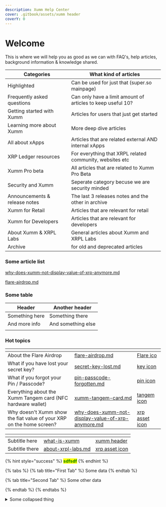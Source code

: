 ```yaml
---
description: Xumm Help Center
cover: .gitbook/assets/xumm header
coverY: 0
---
```


# Welcome

This is where we will help you as good as we can with FAQ's, help articles, background information & knowledge shared.

| **Categories**                | **What kind of articles**                                   |
| ----------------------------- | ----------------------------------------------------------- |
| Highlighted                   | Can be used for just that (super.so mainpage)               |
| Frequently asked questions    | Can only have a limit amount of articles to keep useful 10? |
| Getting started with Xumm     | Articles for users that just get started                    |
| Learning more about Xumm      | More deep dive articles                                     |
| All about xApps               | Articles that are related external AND internal xApps       |
| XRP Ledger resources          | For everything that XRPL related community, websites etc    |
| Xumm Pro beta                 | All articles that are related to Xumm Pro Beta              |
| Security and Xumm             | Seperate category becuse we are security minded             |
| Announcements & release notes | The last 3 releases notes and the other in archive          |
| Xumm for Retail               | Articles that are relevant for retail                       |
| Xumm for Developers           | Articles that are relevant for developers                   |
| About Xumm & XRPL Labs        | General articles about Xumm and XRPL Labs                   |
| Archive                       | for old and deprecated articles                             |





### Some article list

[why-does-xumm-not-display-value-of-xrp-anymore.md](specific-xumm-features/why-does-xumm-not-display-value-of-xrp-anymore.md "mention")

[flare-airdrop.md](hot-topics/flare-airdrop.md "mention")



### Some table

| Header         | Another header     |
| -------------- | ------------------ |
| Something here | Something there    |
| And more info  | And something else |
|                |                    |

### Hot topics

<table data-view="cards"><thead><tr><th></th><th data-hidden data-card-target data-type="content-ref"></th><th data-hidden data-card-cover data-type="files"></th></tr></thead><tbody><tr><td>About the Flare Airdrop</td><td><a href="hot-topics/flare-airdrop.md">flare-airdrop.md</a></td><td><a href=".gitbook/assets/Flare ico">Flare ico</a></td></tr><tr><td>What if you have lost your secret key?</td><td><a href="hot-topics/secret-key-lost.md">secret-key-lost.md</a></td><td><a href=".gitbook/assets/key icon">key icon</a></td></tr><tr><td>What if you forgot your Pin / Passcode?</td><td><a href="hot-topics/pin-passcode-forgotten.md">pin-passcode-forgotten.md</a></td><td><a href=".gitbook/assets/pin icon">pin icon</a></td></tr><tr><td>Everything about the Xumm Tangem card (NFC hardware wallet)</td><td><a href="security/xumm-tangem-card.md">xumm-tangem-card.md</a></td><td><a href=".gitbook/assets/tangem icon">tangem icon</a></td></tr><tr><td>Why doesn't Xumm show the fiat value of your XRP on the home screen?</td><td><a href="specific-xumm-features/why-does-xumm-not-display-value-of-xrp-anymore.md">why-does-xumm-not-display-value-of-xrp-anymore.md</a></td><td><a href=".gitbook/assets/xrp asset icon">xrp asset icon</a></td></tr></tbody></table>



<table data-view="cards"><thead><tr><th></th><th data-hidden data-card-target data-type="content-ref"></th><th data-hidden data-card-cover data-type="files"></th></tr></thead><tbody><tr><td>Subtitle here</td><td><a href="about-xumm-and-xrpl-labs/what-is-xumm/">what-is-xumm</a></td><td><a href=".gitbook/assets/xumm header">xumm header</a></td></tr><tr><td>Subtitle there</td><td><a href="about-xumm-and-xrpl-labs/about-xrpl-labs.md">about-xrpl-labs.md</a></td><td><a href=".gitbook/assets/xrp asset icon">xrp asset icon</a></td></tr></tbody></table>

{% hint style="success" %}
<mark style="color:green;">**sdfsdf**</mark>
{% endhint %}

{% tabs %}
{% tab title="First Tab" %}
Some data
{% endtab %}

{% tab title="Second Tab" %}
Some other data


{% endtab %}
{% endtabs %}

<details>

<summary>Some collapsed thing</summary>

Some content

</details>
